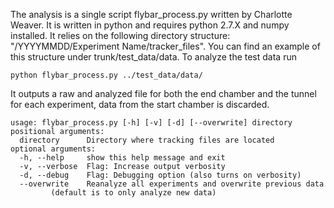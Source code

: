 The analysis is a single script flybar_process.py written by Charlotte Weaver. It is written in python and requires python 2.7.X and numpy installed.
It relies on the following directory structure: "<top level>/YYYYMMDD/Experiment Name/tracker_files". You can find an example of this structure under trunk/test_data/data. To analyze the test data run

	python flybar_process.py ../test_data/data/
 

It outputs a raw and analyzed file for both the end chamber and the tunnel for each experiment, data from the start chamber is discarded.

	usage: flybar_process.py [-h] [-v] [-d] [--overwrite] directory
	positional arguments:
	  directory      Directory where tracking files are located
	optional arguments:
	  -h, --help     show this help message and exit
	  -v, --verbose  Flag: Increase output verbosity
	  -d, --debug    Flag: Debugging option (also turns on verbosity)
	  --overwrite    Reanalyze all experiments and overwrite previous data
			 (default is to only analyze new data)
